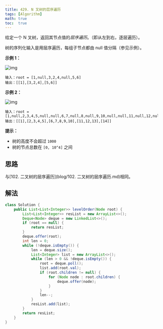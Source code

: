 ```yaml
---
title: 429. N 叉树的层序遍历
tags: [Algorithm]
math: true
toc:  true
---
```


给定一个 N 叉树，返回其节点值的*层序遍历*。（即从左到右，逐层遍历）。

树的序列化输入是用层序遍历，每组子节点都由 null 值分隔（参见示例）。

**示例 1：**

![img](https://assets.leetcode.com/uploads/2018/10/12/narytreeexample.png)

```
输入：root = [1,null,3,2,4,null,5,6]
输出：[[1],[3,2,4],[5,6]]
```

**示例 2：**

![img](https://assets.leetcode.com/uploads/2019/11/08/sample_4_964.png)

```
输入：root = [1,null,2,3,4,5,null,null,6,7,null,8,null,9,10,null,null,11,null,12,null,13,null,null,14]
输出：[[1],[2,3,4,5],[6,7,8,9,10],[11,12,13],[14]]
```

**提示：**

- 树的高度不会超过 `1000`
- 树的节点总数在 `[0, 10^4]` 之间

## 思路

与[102. 二叉树的层序遍历](blog/102. 二叉树的层序遍历.md)相同。

## 解法

```java
class Solution {
    public List<List<Integer>> levelOrder(Node root) {
        List<List<Integer>> resList = new ArrayList<>();
        Deque<Node> deque = new LinkedList<>();
        if (root == null) {
            return resList;
        }
        deque.offer(root);
        int len = 0;
        while (!deque.isEmpty()) {
            len = deque.size();
            List<Integer> list = new ArrayList<>();
            while (len > 0 && !deque.isEmpty()) {
                root = deque.poll();
                list.add(root.val);
                if (root.children != null) {
                    for (Node node : root.children) {
                        deque.offer(node);
                    }
                }
                len--;
            }
            resList.add(list);
        }
        return resList;
    }
}
```

